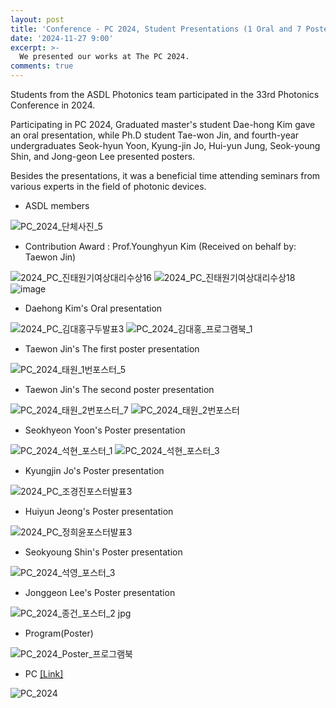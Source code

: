```yaml
---
layout: post
title: 'Conference - PC 2024, Student Presentations (1 Oral and 7 Poster)'
date: '2024-11-27 9:00'
excerpt: >-
  We presented our works at The PC 2024.
comments: true
---
```

Students from the ASDL Photonics team participated in the 33rd Photonics Conference in 2024.

Participating in PC 2024, Graduated master's student Dae-hong Kim gave an oral presentation, while Ph.D student Tae-won Jin, and fourth-year undergraduates Seok-hyun Yoon, Kyung-jin Jo, Hui-yun Jung, Seok-young Shin, and Jong-geon Lee presented posters. 

Besides the presentations, it was a beneficial time attending seminars from various experts in the field of photonic devices.

- ASDL members

![PC_2024_단체사진_5](https://github.com/user-attachments/assets/effb7b44-ff07-4df4-9796-894a1dd73688)

- Contribution Award : Prof.Younghyun Kim (Received on behalf by: Taewon Jin)

![2024_PC_진태원기여상대리수상16](https://github.com/user-attachments/assets/e3605792-d59a-47b7-82f0-91e18b030557)
![2024_PC_진태원기여상대리수상18](https://github.com/user-attachments/assets/ff26faa6-7709-4cc6-bc0c-df0719b32a37)
![image](https://github.com/user-attachments/assets/30fdc35b-1e87-427d-864d-c805a72140f7)


- Daehong Kim's Oral presentation 

![2024_PC_김대홍구두발표3](https://github.com/user-attachments/assets/af602f94-85b1-4e0f-939e-4e01e7482707)
![PC_2024_김대홍_프로그램북_1](https://github.com/user-attachments/assets/eedcc93b-e3c8-478a-b2d1-a99c60735899)

- Taewon Jin's The first poster presentation 

![PC_2024_태원_1번포스터_5](https://github.com/user-attachments/assets/1ac3cbf9-e8e7-44c2-9e29-52bcb7c823d3)

- Taewon Jin's The second poster presentation

![PC_2024_태원_2번포스터_7](https://github.com/user-attachments/assets/3494a193-6887-460f-ad1c-26b594f44f94)
![PC_2024_태원_2번포스터](https://github.com/user-attachments/assets/a4470d92-e610-4730-b4b9-8288b603490e)

- Seokhyeon Yoon's Poster presentation 

![PC_2024_석현_포스터_1](https://github.com/user-attachments/assets/144b8f58-f0eb-42b5-8bfd-4df05ca1a1ef)
![PC_2024_석현_포스터_3](https://github.com/user-attachments/assets/3dc08468-3ab1-458c-ad41-cd1d4770f366)

- Kyungjin Jo's Poster presentation 

![2024_PC_조경진포스터발표3](https://github.com/user-attachments/assets/57065558-3d64-47e5-bc26-2f882121297b)

- Huiyun Jeong's Poster presentation 

![2024_PC_정희윤포스터발표3](https://github.com/user-attachments/assets/74687fd0-6182-4490-8f76-6421212dfe99)

- Seokyoung Shin's Poster presentation 

![PC_2024_석영_포스터_3](https://github.com/user-attachments/assets/8771fca5-328a-4652-870e-a27aeb7849a2)

- Jonggeon Lee's Poster presentation 

![PC_2024_종건_포스터_2 jpg](https://github.com/user-attachments/assets/9288ee30-e262-483f-9f3f-481bd66f0214)

- Program(Poster)

![PC_2024_Poster_프로그램북](https://github.com/user-attachments/assets/7bcc04c9-89f2-42c4-8a9d-f136a03bdeab)

- PC [[Link]](https://www.osk.or.kr/conference/event/content/content.php?_mid=2304,2313)

![PC_2024](https://github.com/user-attachments/assets/83e0844b-b47c-4b63-a482-2ef7f7bfcba9)



